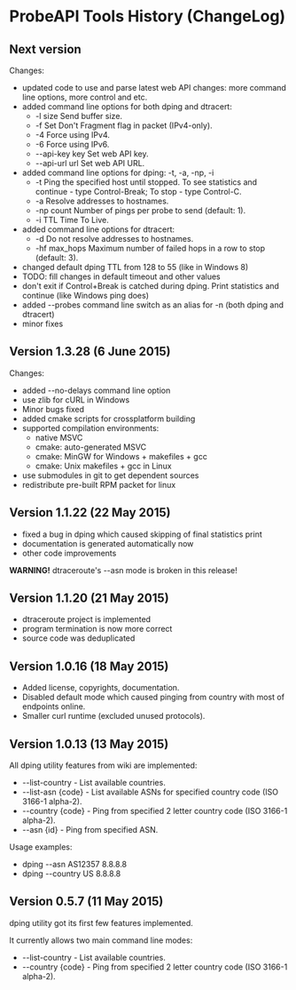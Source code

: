 # ProbeAPI Tools History (ChangeLog)

## Next version

Changes:
* updated code to use and parse latest web API changes: more command line options, more control and etc.
* added command line options for both dping and dtracert:
  * -l size         Send buffer size.
  * -f              Set Don't Fragment flag in packet (IPv4-only).
  * -4              Force using IPv4.
  * -6              Force using IPv6.
  * --api-key key   Set web API key.
  * --api-url url   Set web API URL.
* added command line options for dping: -t, -a, -np, -i
  * -t              Ping the specified host until stopped. To see statistics and continue - type Control-Break; To stop - type Control-C.
  * -a              Resolve addresses to hostnames.
  * -np count       Number of pings per probe to send (default: 1).
  * -i TTL          Time To Live.
* added command line options for dtracert:
  * -d              Do not resolve addresses to hostnames.
  * -hf max_hops    Maximum number of failed hops in a row to stop (default: 3).
* changed default dping TTL from 128 to 55 (like in Windows 8)
* TODO: fill changes in default timeout and other values
* don't exit if Control+Break is catched during dping. Print statistics and continue (like Windows ping does)
* added --probes command line switch as an alias for -n (both dping and dtracert)
* minor fixes


## Version 1.3.28 (6 June 2015)

Changes:
* added --no-delays command line option
* use zlib for cURL in Windows
* Minor bugs fixed
* added cmake scripts for crossplatform building
* supported compilation environments:
  * native MSVC
  * cmake: auto-generated MSVC
  * cmake: MinGW for Windows + makefiles + gcc
  * cmake: Unix makefiles + gcc in Linux
* use submodules in git to get dependent sources
* redistribute pre-built RPM packet for linux


## Version 1.1.22 (22 May 2015)

* fixed a bug in dping which caused skipping of final statistics print
* documentation is generated automatically now
* other code improvements

**WARNING!** dtraceroute's --asn mode is broken in this release!

 
## Version 1.1.20 (21 May 2015)

* dtraceroute project is implemented
* program termination is now more correct
* source code was deduplicated


## Version 1.0.16 (18 May 2015)

* Added license, copyrights, documentation.
* Disabled default mode which caused pinging from country with most of endpoints online.
* Smaller curl runtime (excluded unused protocols).


## Version 1.0.13 (13 May 2015)

All dping utility features from wiki are implemented:

* --list-country - List available countries.
* --list-asn {code} - List available ASNs for specified country code (ISO 3166-1 alpha-2).
* --country {code} - Ping from specified 2 letter country code (ISO 3166-1 alpha-2).
* --asn {id} - Ping from specified ASN.

Usage examples:
* dping --asn AS12357 8.8.8.8
* dping --country US 8.8.8.8


## Version 0.5.7 (11 May 2015)

dping utility got its first few features implemented.

It currently allows two main command line modes:

* --list-country - List available countries.
* --country {code} - Ping from specified 2 letter country code (ISO 3166-1 alpha-2).
